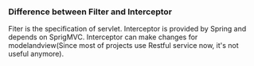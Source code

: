 ### Difference between Filter and Interceptor

Fiter is the specification of servlet.
Interceptor is provided by Spring and depends on SprigMVC. Interceptor can make changes for modelandview(Since most of projects use Restful service now, it's not useful anymore).

